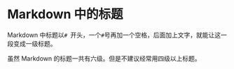 # Markdown 中的标题

Markdown 中标题以`# `开头，一个`#`号再加一个空格，后面加上文字，就能让这一段变成一级标题。

虽然 Markdown 的标题一共有六级。但是不建议经常用四级以上标题。

